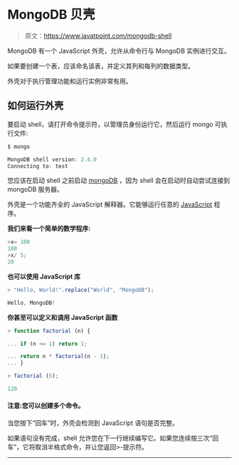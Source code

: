 # MongoDB 贝壳

> 原文：<https://www.javatpoint.com/mongodb-shell>

MongoDB 有一个 JavaScript 外壳，允许从命令行与 MongoDB 实例进行交互。

如果要创建一个表，应该命名该表，并定义其列和每列的数据类型。

外壳对于执行管理功能和运行实例非常有用。

## 如何运行外壳

要启动 shell，请打开命令提示符，以管理员身份运行它，然后运行 mongo 可执行文件:

```js
$ mongo 

```

```js
MongoDB shell version: 2.4.0
Connecting to: test

```

您应该在启动 shell 之前启动 [mongoDB](https://www.javatpoint.com/mongodb-tutorial) ，因为 shell 会在启动时自动尝试连接到 mongoDB 服务器。

外壳是一个功能齐全的 JavaScript 解释器。它能够运行任意的 [JavaScript](https://www.javatpoint.com/javascript-tutorial) 程序。

**我们来看一个简单的数学程序:**

```js
>x= 100
100
>x/ 5;
20

```

**也可以使用 JavaScript 库**

```js
> "Hello, World!".replace("World", "MongoDB");

```

```js
Hello, MongoDB! 

```

**你甚至可以定义和调用 JavaScript 函数**

```js
> function factorial (n) {

... if (n <= 1) return 1;

... return n * factorial(n - 1);
... }

> factorial (5);

120

```

#### 注意:您可以创建多个命令。

当您按下“回车”时，外壳会检测到 JavaScript 语句是否完整。

如果语句没有完成，shell 允许您在下一行继续编写它。如果您连续按三次“回车”，它将取消半格式命令，并让您返回>-提示符。

* * *